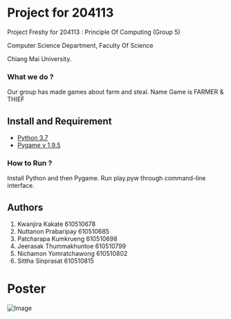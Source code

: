 # Project for 204113 
 Project Freshy for 204113 : Principle Of Computing (Group 5)
 
 Computer Science Department, Faculty Of Science 
 
 Chiang Mai University.
### What we do ?
 Our group has made games about farm and steal. Name Game is FARMER & THIEF 
## Install and Requirement
 * [Python 3.7](https://www.python.org/) 
 * [Pygame v 1.9.5](https://www.pygame.org/download.shtml)
### How to Run ?
 Install Python and then Pygame. Run play.pyw through command-line interface.
## Authors
 1. Kwanjira Kakate        610510678
 2. Nuttanon Prabaripay    610510685
 3. Patcharapa Kumkrueng   610510698
 4. Jeerasak Thummakhuntoe 610510799
 5. Nichamon Yomratchawong 610510802
 6. Sittha Sinprasat       610510815
# Poster
   ![Image](https://i.postimg.cc/XvqsN0rw/58689401-678840299186037-1647299474764070912-n.png) 
